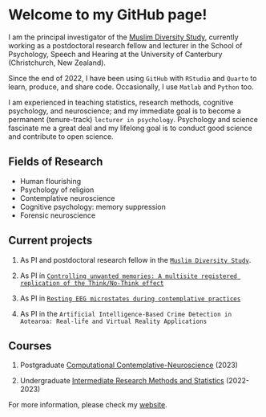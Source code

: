 # Welcome to my GitHub page!

I am the principal investigator of the [Muslim Diversity Study](https://www.canterbury.ac.nz/science/schools/psyc-speech-hear/research/muslim-diversity/), currently working as a postdoctoral research fellow and lecturer in the School of Psychology, Speech and Hearing at the University of Canterbury (Christchurch, New Zealand).

Since the end of 2022, I have been using `GitHub` with `RStudio` and `Quarto` to learn, produce, and share code. Occasionally, I use `Matlab` and `Python` too.

I am experienced in teaching statistics, research methods, cognitive psychology, and neuroscience; and my immediate goal is to become a permanent (tenure-track) `lecturer in psychology`. Psychology and science fascinate me a great deal and my lifelong goal is to conduct good science and contribute to open science.

## Fields of Research

- Human flourishing
- Psychology of religion
- Contemplative neuroscience
- Cognitive psychology: memory suppression
- Forensic neuroscience

## Current projects

1. As PI and postdoctoral research fellow in the [`Muslim Diversity Study`](https://www.canterbury.ac.nz/science/schools/psyc-speech-hear/research/muslim-diversity/).

2. As PI in [`Controlling unwanted memories: A multisite registered replication of the Think/No-Think effect`](https://osf.io/nru4x/?view_only=bc189174a1cf4ca8b1dc83cf7967cd9e)

3. As PI in [`Resting EEG microstates during contemplative practices`](https://osf.io/ns5zm/)

4. As PI in the `Artificial Intelligence-Based Crime Detection in Aotearoa: Real-life and Virtual Reality Applications`

## Courses

1. Postgraduate [Computational Contemplative-Neuroscience](https://www.canterbury.ac.nz/courseinfo/GetCourseDetails.aspx?course=PSYC480&occurrence=23S1(C)&year=2023) (2023)

2. Undergraduate [Intermediate Research Methods and Statistics](https://www.canterbury.ac.nz/courseinfo/GetCourseDetails.aspx?course=PSYC344&occurrence=23S2(C)&year=2023) (2022-2023)

For more information, please check my [website](http://www.usmanafzali.com).

